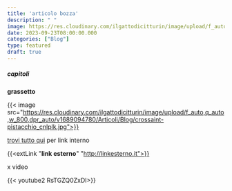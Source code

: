 ```yaml
---
title: 'articolo bozza'
description: " "
image: https://res.cloudinary.com/ilgattodicitturin/image/upload/f_auto,q_auto,w_800,dpr_auto/v1689874010/Articoli/Blog/torta-leonardo_xx95ou.jpg
date: 2023-09-23T08:00:00.000
categories: ["Blog"]
type: featured
draft: true
---
```



##### capitoli



**grassetto**

{{< image src="https://res.cloudinary.com/ilgattodicitturin/image/upload/f_auto,q_auto,w_800,dpr_auto/v1689094780/Articoli/Blog/crossaint-pistacchio_cnlplk.jpg">}}

[trovi tutto qui](/blog/) per link interno 

 {{<extLink "**link esterno**" "http://linkesterno.it">}} 

x video 


{{< youtube2 RsTGZQ0ZxDI>}}




